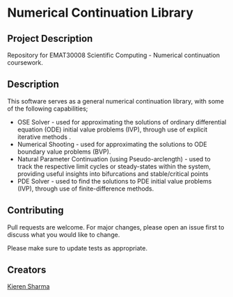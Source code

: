 # Numerical Continuation Library

## Project Description
Repository for EMAT30008 Scientific Computing - Numerical continuation coursework. 

## Description
This software serves as a general numerical continuation library, with some of the following capabilities;
* OSE Solver - used for approximating the solutions of ordinary differential equation (ODE) initial value problems (IVP), through use of explicit iterative methods .
* Numerical Shooting -  used for approximating the solutions to ODE boundary value problems (BVP).
* Natural Parameter Continuation (using Pseudo-arclength) - used to track the respective limit cycles or steady-states within the system, providing useful insights into bifurcations and stable/critical points
* PDE Solver - used to find the solutions to PDE initial value problems (IVP), through use of finite-difference methods.

## Contributing
Pull requests are welcome. For major changes, please open an issue first to discuss what you would like to change.

Please make sure to update tests as appropriate.

## Creators
[Kieren Sharma](mailto:co18263@bristol.ac.uk)
